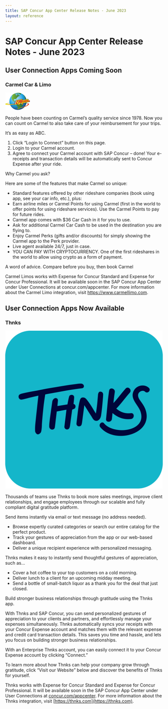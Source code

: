 ```yaml
---
title: SAP Concur App Center Release Notes - June 2023
layout: reference
---
```


# SAP Concur App Center Release Notes - June 2023

## User Connection Apps Coming Soon

### Carmel Car & Limo

![Carmel Logo](./app-center-carmel-logo.png)

People have been counting on Carmel’s quality service since 1978. Now you can count on Carmel to also take care of your reimbursement for your trips.
 
It’s as easy as ABC.

1.	Click  “Login to Connect” button on this page.
2.	Login to your Carmel account.
3.	Agree to connect your Carmel account with SAP Concur – done! Your e-receipts and transaction details will be automatically sent to Concur Expense after your ride.
 
Why Carmel you ask?

Here are some of the features that make Carmel so unique:

* Standard features offered by other rideshare companies (book using app, see your car info, etc.), plus:
* Earn airline miles or Carmel Points for using Carmel (first in the world to offer points for using rideshare services). Use the Carmel Points to pay for future rides.
* Carmel app comes with $36 Car Cash in it for you to use.
* Ask for additional Carmel Car Cash to be used in the destination you are flying to.
* Enjoy Carmel Perks (gifts and/or discounts) for simply showing the Carmel app to the Perk provider.
* Live agent available 24/7, just in case.
* YOU CAN PAY WITH CRYPTOCURRENCY. One of the first rideshares in the world to allow using crypto as a form of payment.
 
A word of advice.
Compare before you buy, then book Carmel

Carmel Limos works with Expense for Concur Standard and Expense for Concur Professional. It will be available soon in the SAP Concur App Center under User Connections at concur.com/appcenter. For more information about the Carmel Limo integration, visit https://www.carmellimo.com.  

## User Connection Apps Now Available

### Thnks

![Thnks Logo](./app-center-06-02-2023-tnks-logo.png)

Thousands of teams use Thnks to book more sales meetings, improve client relationships, and engage employees through our scalable and fully compliant digital gratitude platform.

Send items instantly via email or text message (no address needed).
* Browse expertly curated categories or search our entire catalog for the perfect product.
* Track your gestures of appreciation from the app or our web-based dashboard.
* Deliver a unique recipient experience with personalized messaging.

Thnks makes it easy to instantly send thoughtful gestures of appreciation, such as...
* Cover a hot coffee to your top customers on a cold morning.
* Deliver lunch to a client for an upcoming midday meeting.
* Send a bottle of small-batch liquor as a thank you for the deal that just closed.

Build stronger business relationships through gratitude using the Thnks app.

With Thnks and SAP Concur, you can send personalized gestures of appreciation to your clients and partners, and effortlessly manage your expenses simultaneously. Thnks automatically syncs your receipts with your Concur Expense account and matches them with the relevant expense and credit card transaction details. This saves you time and hassle, and lets you focus on building stronger business relationships.

With an Enterprise Thnks account, you can easily connect it to your Concur Expense account by clicking “Connect.”

To learn more about how Thnks can help your company grow through gratitude, click “Visit our Website” below and discover the benefits of Thnks for yourself.

Thnks works with Expense for Concur Standard and Expense for Concur Professional. It will be available soon in the SAP Concur App Center under User Connections at [concur.com/appcenter](concur.com/appcenter). For more information about the Thnks integration, visit [https://thnks.com](https://thnks.com).
